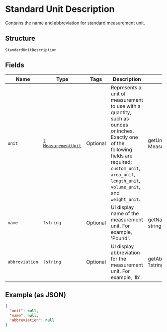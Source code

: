 
# Standard Unit Description

Contains the name and abbreviation for standard measurement unit.

## Structure

`StandardUnitDescription`

## Fields

| Name | Type | Tags | Description | Getter | Setter |
|  --- | --- | --- | --- | --- | --- |
| `unit` | [`?MeasurementUnit`](../../doc/models/measurement-unit.md) | Optional | Represents a unit of measurement to use with a quantity, such as ounces<br>or inches. Exactly one of the following fields are required: `custom_unit`,<br>`area_unit`, `length_unit`, `volume_unit`, and `weight_unit`. | getUnit(): ?MeasurementUnit | setUnit(?MeasurementUnit unit): void |
| `name` | `?string` | Optional | UI display name of the measurement unit. For example, 'Pound'. | getName(): ?string | setName(?string name): void |
| `abbreviation` | `?string` | Optional | UI display abbreviation for the measurement unit. For example, 'lb'. | getAbbreviation(): ?string | setAbbreviation(?string abbreviation): void |

## Example (as JSON)

```json
{
  "unit": null,
  "name": null,
  "abbreviation": null
}
```

